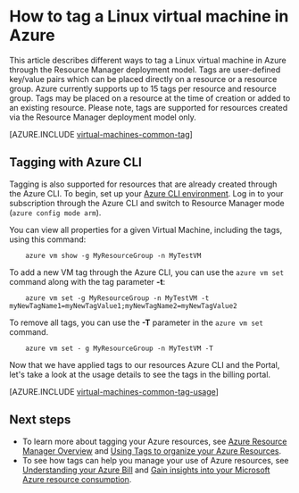<properties
   pageTitle="How to tag a Linux virtual machine | Microsoft Azure"
   description="Learn about tagging a Linux virtual machine created in Azure using the Resource Manager deployment model."
   services="virtual-machines-linux"
   documentationCenter=""
   authors="mmccrory"
   manager="timlt"
   editor="tysonn"
   tags="azure-resource-manager"/>

<tags
	ms.service="virtual-machines-linux"
	ms.date="04/06/2016"
	wacn.date=""/>

# How to tag a Linux virtual machine in Azure

This article describes different ways to tag a Linux virtual machine in Azure through the Resource Manager deployment model. Tags are user-defined key/value pairs which can be placed directly on a resource or a resource group. Azure currently supports up to 15 tags per resource and resource group. Tags may be placed on a resource at the time of creation or added to an existing resource. Please note, tags are supported for resources created via the Resource Manager deployment model only.

[AZURE.INCLUDE [virtual-machines-common-tag](../includes/virtual-machines-common-tag.md)]

## Tagging with Azure CLI

Tagging is also supported for resources that are already created through the Azure CLI. To begin, set up your [Azure CLI environment][]. Log in to your subscription through the Azure CLI and switch to Resource Manager mode (`azure config mode arm`).

You can view all properties for a given Virtual Machine, including the tags, using this command:

        azure vm show -g MyResourceGroup -n MyTestVM

To add a new VM tag through the Azure CLI, you can use the `azure vm set` command along with the tag parameter **-t**:

        azure vm set -g MyResourceGroup -n MyTestVM -t myNewTagName1=myNewTagValue1;myNewTagName2=myNewTagValue2

To remove all tags, you can use the **-T** parameter in the `azure vm set` command.

        azure vm set - g MyResourceGroup -n MyTestVM -T


Now that we have applied tags to our resources Azure CLI and the Portal, let's take a look at the usage details to see the tags in the billing portal.

[AZURE.INCLUDE [virtual-machines-common-tag-usage](../includes/virtual-machines-common-tag-usage.md)]

## Next steps

* To learn more about tagging your Azure resources, see [Azure Resource Manager Overview][] and [Using Tags to organize your Azure Resources][].
* To see how tags can help you manage your use of Azure resources, see [Understanding your Azure Bill][] and [Gain insights into your Microsoft Azure resource consumption][].





[Azure CLI environment]: /documentation/articles/xplat-cli-azure-resource-manager/
[Azure Resource Manager Overview]: /documentation/articles/resource-group-overview/
[Using Tags to organize your Azure Resources]: /documentation/articles/resource-group-using-tags/
[Understanding your Azure Bill]: /documentation/articles/billing-understand-your-bill/
[Gain insights into your Microsoft Azure resource consumption]: /documentation/articles/billing-usage-rate-card-overview/
